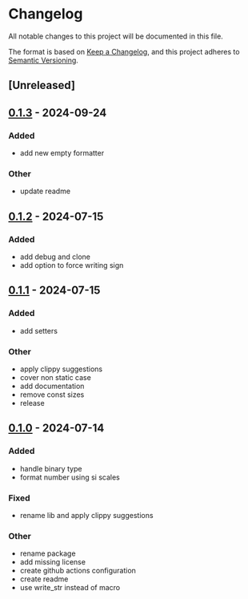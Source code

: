 # Changelog
All notable changes to this project will be documented in this file.

The format is based on [Keep a Changelog](https://keepachangelog.com/en/1.0.0/),
and this project adheres to [Semantic Versioning](https://semver.org/spec/v2.0.0.html).

## [Unreleased]

## [0.1.3](https://github.com/jdrouet/human-number/compare/v0.1.2...v0.1.3) - 2024-09-24

### Added

- add new empty formatter

### Other

- update readme

## [0.1.2](https://github.com/jdrouet/human-number/compare/v0.1.1...v0.1.2) - 2024-07-15

### Added
- add debug and clone
- add option to force writing sign

## [0.1.1](https://github.com/jdrouet/human-number/compare/v0.1.0...v0.1.1) - 2024-07-15

### Added
- add setters

### Other
- apply clippy suggestions
- cover non static case
- add documentation
- remove const sizes
- release

## [0.1.0](https://github.com/jdrouet/human-number/releases/tag/v0.1.0) - 2024-07-14

### Added
- handle binary type
- format number using si scales

### Fixed
- rename lib and apply clippy suggestions

### Other
- rename package
- add missing license
- create github actions configuration
- create readme
- use write_str instead of macro
